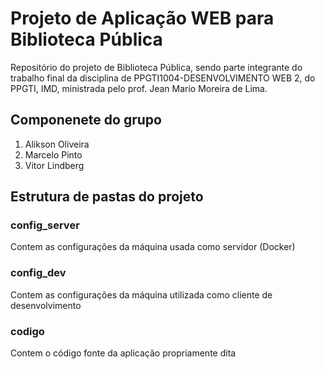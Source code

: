 # Projeto de Aplicação WEB para Biblioteca Pública
Repositório do projeto de Biblioteca Pública, sendo parte integrante do trabalho final da disciplina de PPGTI1004-DESENVOLVIMENTO WEB 2, do PPGTI, IMD, ministrada pelo prof. Jean Mario Moreira de Lima.

## Componenete do grupo
1. Alikson Oliveira
2. Marcelo Pinto
3. Vitor Lindberg

## Estrutura de pastas do projeto

### config_server
Contem as configurações da máquina usada como servidor (Docker)

### config_dev
Contem as configurações da máquina utilizada como cliente de desenvolvimento

### codigo
Contem o código fonte da aplicação propriamente dita


